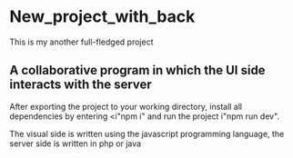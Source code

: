 # New_project_with_back

This is my another full-fledged project

## A collaborative program in which the UI side interacts with the server

After exporting the project to your working directory, install all dependencies by entering <i"npm i" and run the project i"npm run dev".

The visual side is written using the javascript programming language, the server side is written in php or java
